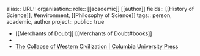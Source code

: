 alias::
URL:: 
organisation::
role:: [[academic]] [[author]] 
fields:: [[History of Science]], #environment, [[Philosophy of Science]] 
tags:: person, academic, author
project::
public:: true

- [[Merchants of Doubt]] [[Merchants of Doubt#books]]
-
- [The Collapse of Western Civilization | Columbia University Press](http://cup.columbia.edu/book/the-collapse-of-western-civilization/9780231169547)